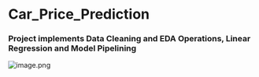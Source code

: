 # Car_Price_Prediction
### Project implements Data Cleaning and EDA Operations, Linear Regression and Model Pipelining 

![image.png](attachment:4852d3ae-a255-4e9c-8f5e-20396d10d01d.png)

